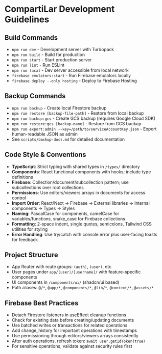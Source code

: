 # CompartiLar Development Guidelines

## Build Commands
- `npm run dev` - Development server with Turbopack
- `npm run build` - Build for production
- `npm run start` - Start production server
- `npm run lint` - Run ESLint
- `npm run local` - Dev server accessible from local network
- `firebase emulators:start` - Run Firebase emulators locally
- `firebase deploy --only hosting` - Deploy to Firebase Hosting

## Backup Commands
- `npm run backup` - Create local Firestore backup
- `npm run restore [backup-file-path]` - Restore from local backup
- `npm run backup:gcs` - Create GCS backup (requires Google Cloud SDK)
- `npm run restore:gcs [backup-name]` - Restore from GCS backup
- `npm run export:admin --key=/path/to/serviceAccountKey.json` - Export human-readable JSON as admin
- See `scripts/backup-docs.md` for detailed documentation

## Code Style & Conventions
- **TypeScript**: Strict typing with shared types in `/types/` directory
- **Components**: React functional components with hooks; include type definitions
- **Firebase**: Collection/document/subcollection pattern; use subcollections over root collections
- **Permissions**: Use editors/viewers arrays in documents for access control
- **Import Order**: React/Next → Firebase → External libraries → Internal components → Types → Styles
- **Naming**: PascalCase for components, camelCase for variables/functions, snake_case for Firebase collections
- **Formatting**: 2-space indent, single quotes, semicolons, Tailwind CSS utilities for styling
- **Error Handling**: Use try/catch with console.error plus user-facing toasts for feedback

## Project Structure
- App Router with route groups: `(auth)`, `(user)`, etc.
- User pages under `app/(user)/[username]/` with feature-specific components
- UI components in `/components/ui/` (shadcn/ui based)
- Path aliases: `@/*`, `@app/*`, `@components/*`, `@lib/*`, `@context/*`, `@assets/*`

## Firebase Best Practices
- Detach Firestore listeners in useEffect cleanup functions
- Check for existing data before creating/updating documents
- Use batched writes or transactions for related operations
- Add change_history for important operations with timestamps
- Use permissioning through editors/viewers arrays consistently
- After auth operations, refresh token: `await user.getIdToken(true)`
- For sensitive operations, validate against security rules first